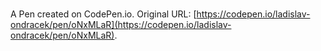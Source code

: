 # 

A Pen created on CodePen.io. Original URL: [https://codepen.io/ladislav-ondracek/pen/oNxMLaR](https://codepen.io/ladislav-ondracek/pen/oNxMLaR).


